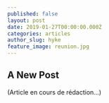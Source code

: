 ```yaml
---
published: false
layout: post
date: 2019-01-27T00:00:00.000Z
categories: articles
author_slug: hyke
feature_image: reunion.jpg
---
```

## A New Post

(Article en cours de rédaction...)
